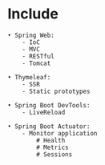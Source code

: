 # Include

    • Spring Web:
        - IoC
        - MVC
        - RESTful
        - Tomcat
  
    • Thymeleaf:
        - SSR
        - Static prototypes
  
    • Spring Boot DevTools:
        - LiveReload
  
    • Spring Boot Actuator:
        - Monitor application
            # Health
            # Metrics
            # Sessions
